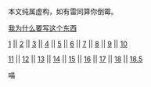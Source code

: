 本文纯属虚构，如有雷同算你倒霉。

[我为什么要写这个东西](https://gitcafe.com/Superwyh/OutOfMemory/blob/master/why.md)

[1](https://gitcafe.com/Superwyh/OutOfMemory/blob/master/1.md) || [2](https://gitcafe.com/Superwyh/OutOfMemory/blob/master/2.md) ||  [3](https://gitcafe.com/Superwyh/OutOfMemory/blob/master/3.md) ||  [4](https://gitcafe.com/Superwyh/OutOfMemory/blob/master/4.md) ||  [5](https://gitcafe.com/Superwyh/OutOfMemory/blob/master/5.md) ||  [6](https://gitcafe.com/Superwyh/OutOfMemory/blob/master/6.md) ||  [7](https://gitcafe.com/Superwyh/OutOfMemory/blob/master/7.md) || [8](https://gitcafe.com/Superwyh/OutOfMemory/blob/master/8.md) || [9](https://gitcafe.com/Superwyh/OutOfMemory/blob/master/9.md) || [10](https://gitcafe.com/Superwyh/OutOfMemory/blob/master/10.md) 

[11](https://gitcafe.com/Superwyh/OutOfMemory/blob/master/11.md) || [12](https://gitcafe.com/Superwyh/OutOfMemory/blob/master/12.md) || [13](https://gitcafe.com/Superwyh/OutOfMemory/blob/master/13.md) || [14](https://gitcafe.com/Superwyh/OutOfMemory/blob/master/14.md) || [15](https://gitcafe.com/Superwyh/OutOfMemory/blob/master/15.md) || [16](https://gitcafe.com/Superwyh/OutOfMemory/blob/master/16.md) || [17](https://gitcafe.com/Superwyh/OutOfMemory/blob/master/17.md) || [18](https://gitcafe.com/Superwyh/OutOfMemory/blob/master/18.md) || [18.5](https://gitcafe.com/Superwyh/OutOfMemory/blob/master/18.5.md)




喵